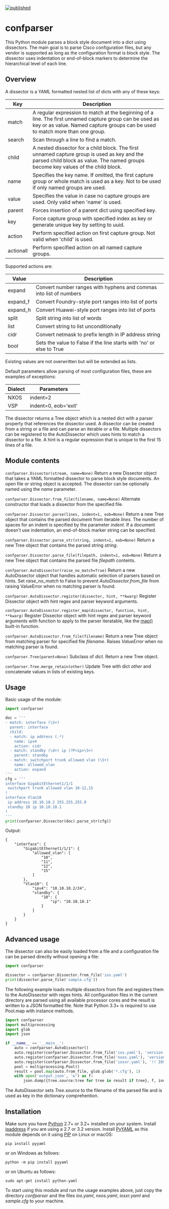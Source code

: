[![published](https://static.production.devnetcloud.com/codeexchange/assets/images/devnet-published.svg)](https://developer.cisco.com/codeexchange/github/repo/tdorssers/confparser)

# confparser

This Python module parses a block style document into a dict using dissectors. The main goal is to parse Cisco configuration files, but any vendor is supported as long as the configuration format is block style. The dissector uses indentation or end-of-block markers to determine the hierarchical level of each line.

## Overview

A dissector is a YAML formatted nested list of dicts with any of these keys:

| Key | Description |
| --- | --- |
| match | A regular expression to match at the beginning of a line. The first unnamed capture group can be used as key or as value. Named capture groups can be used to match more than one group. |
| search | Scan through a line to find a match. |
| child | A nested dissector for a child block. The first unnamed capture group is used as key and the parsed child block as value. The named groups become key values of the child block. |
| name | Specifies the key name. If omitted, the first capture group or whole match is used as a key. Not to be used if only named groups are used. |
| value | Specifies the value in case no capture groups are used. Only valid when 'name' is used. |
| parent | Forces insertion of a parent dict using specified key. |
| key | Force capture group with specified index as key or generate unique key by setting to uuid. |
| action | Perform specified action on first capture group. Not valid when 'child' is used. |
| actionall | Perform specified action on all named capture groups. |

Supported actions are:

| Value | Description |
| --- | --- |
| expand | Convert number ranges with hyphens and commas into list of numbers |
| expand_f | Convert Foundry-style port ranges into list of ports |
| expand_h | Convert Huawei-style port ranges into list of ports |
| split | Split string into list of words |
| list | Convert string to list unconditionally |
| cidr | Convert netmask to prefix length in IP address string |
| bool | Sets the value to False if the line starts with 'no' or else to True |

Existing values are not overwritten but will be extended as lists.

Default parameters allow parsing of most configuration files, these are examples of exceptions:

| Dialect | Parameters |
| --- | --- |
| NXOS | indent=2 |
| VSP | indent=0, eob='exit' |

The dissector returns a Tree object which is a nested dict with a parser property that references the dissector used. A dissector can be created from a string or a file and can parse an iterable or a file. Multiple dissectors can be registered to the AutoDissector which uses hints to match a dissector to a file. A hint is a regular expression that is unique to the first 15 lines of a file.

## Module contents

`confparser.Dissector(stream, name=None)`
Return a new Dissector object that takes a YAML formatted dissector to parse block style documents. An open file or string object is accepted. The dissector can be optionally named using the *name* parameter.

`confparser.Dissector.from_file(filename, name=None)`
Alternate constructor that loads a dissector from the specified file.

`confparser.Dissector.parse(lines, indent=1, eob=None)`
Return a new Tree object that contains the parsed document from iterable *lines*. The number of spaces for an indent is specified by the parameter *indent*. If a document doesn't use indentation, an end-of-block marker string can be specified.

`confparser.Dissector.parse_str(string, indent=1, eob=None)`
Return a new Tree object that contains the parsed string *string*.

`confparser.Dissector.parse_file(filepath, indent=1, eob=None)`
Return a new Tree object that contains the parsed file *filepath* contents.

`confparser.AutoDissector(raise_no_match=True)`
Return a new AutoDissector object that handles automatic selection of parsers based on hints. Set *raise_no_match* to False to prevent *AutoDissector.from_file* from raising ValueError when no matching parser is found.

`confparser.AutoDissector.register(dissector, hint, **kwarg)`
Register Dissector object with hint regex and parser keyword arguments.

`confparser.AutoDissector.register_map(dissector, function, hint, **kwarg)`
Register Dissector object with hint regex and parser keyword arguments with function to apply to the parser iteratable, like the [map()](https://docs.python.org/3/library/functions.html#map) built-in function.

`confparser.AutoDissector.from_file(filename)`
Return a new Tree object from matching parser for specified file *filename*. Raises *ValueError* when no matching parser is found.

`confparser.Tree(parent=None)`
Subclass of *dict*. Return a new Tree object.

`confparser.Tree.merge_retain(other)`
Update Tree with dict *other* and concatenate values in lists of existing keys.

## Usage

Basic usage of the module:

```python
import confparser

doc = '''
- match: interface (\S+)
  parent: interface
  child:
  - match: ip address (.*)
    name: ipv4
    action: cidr
  - match: standby (\d+) ip (?P<ip>\S+)
    parent: standby
  - match: switchport trunk allowed vlan (\S+)
    name: allowed_vlan
    action: expand
'''
cfg = '''
interface GigabitEthernet1/1/1
 switchport trunk allowed vlan 10-12,15
!
interface Vlan10
 ip address 10.10.10.2 255.255.255.0
 standby 10 ip 10.10.10.1
!
'''
print(confparser.Dissector(doc).parse_str(cfg))
```

Output:

```
{
    "interface": {
        "GigabitEthernet1/1/1": {
            "allowed_vlan": [
                "10",
                "11",
                "12",
                "15"
            ]
        },
        "Vlan10": {
            "ipv4": "10.10.10.2/24",
            "standby": {
                "10": {
                    "ip": "10.10.10.1"
                }
            }
        }
    }
}
```

## Advanced usage

The dissector can also be easily loaded from a file and a configuration file can be parsed directly without opening a file:

```python
import confparser

dissector = confparser.Dissector.from_file('ios.yaml')
print(dissector.parse_file('sample.cfg'))
```

The following example loads multiple dissectors from file and registers them to the AutoDissector with regex hints. All configuration files in the current directory are parsed using all available processor cores and the result is written to a JSON formatted file. Note that Python 3.3+ is required to use Pool.map with instance methods.

```python
import confparser
import multiprocessing
import glob
import json

if __name__ == '__main__':
    auto = confparser.AutoDissector()
    auto.register(confparser.Dissector.from_file('ios.yaml'), 'version \d+.\d+$')
    auto.register(confparser.Dissector.from_file('nxos.yaml'), 'version \d+.\d+\(\d+\)', indent=2)
    auto.register(confparser.Dissector.from_file('iosxr.yaml'), '!! IOS XR Configuration')
    pool = multiprocessing.Pool()
    result = pool.map(auto.from_file, glob.glob('*.cfg'), 1)
    with open('output.json', 'w') as f:
        json.dump({tree.source:tree for tree in result if tree}, f, indent=4)
```

The AutoDissector sets *Tree.source* to the filename of the parsed file and is used as key in the dictionary comprehention.

## Installation

Make sure you have [Python](https://www.python.org/) 2.7+ or 3.2+ installed on your system. Install [ipaddress](https://pypi.org/project/ipaddress/) if you are using a 2.7 or 3.2 version. Install [PyYAML](https://pypi.org/project/PyYAML/) as this module depends on it using [PIP](https://pypi.org/project/pip/) on Linux or macOS:

`pip install pyyaml`

or on Windows as follows:

`python -m pip install pyyaml`

or on Ubuntu as follows:

`sudo apt-get install python-yaml`

To start using this module and run the usage examples above, just copy the directory *confparser* and the files *ios.yaml*, *nxos.yaml*, *iosxr.yaml* and *sample.cfg* to your machine.
